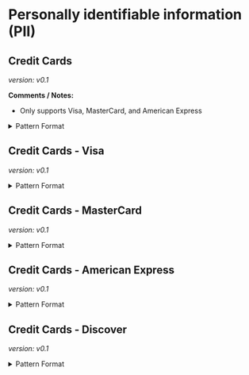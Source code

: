 <!-- WARNING: This README is generated automatically
-->
# Personally identifiable information (PII)

## Credit Cards



*version: v0.1*

**Comments / Notes:**

- Only supports Visa, MasterCard, and American Express


<details>
<summary>Pattern Format</summary>
<p>

```regex
(4[0-9]{12}(?:[0-9]{3})?|(?:5[1-5][0-9]{2}|222[1-9]|22[3-9][0-9]|2[3-6][0-9]{2}|27[01][0-9]|2720)[0-9]{12}|(34|37)[0-9]{13})
# 4[0-9]{12}(?:[0-9]{3})?|[25][1-7][0-9]{14}|6(?:011|5[0-9][0-9])[0-9]{12}|3[47][0-9]{13}|3(?:0[0-5]|[68][0-9])[0-9]{11}|(?:2131|1800|35\d{3})\d{11}
```

</p>
</details>



## Credit Cards - Visa



*version: v0.1*



<details>
<summary>Pattern Format</summary>
<p>

```regex
4[0-9]{12}(?:[0-9]{3})?
```

</p>
</details>



## Credit Cards - MasterCard



*version: v0.1*



<details>
<summary>Pattern Format</summary>
<p>

```regex
(?:5[1-5][0-9]{2}|222[1-9]|22[3-9][0-9]|2[3-6][0-9]{2}|27[01][0-9]|2720)[0-9]{12}
```

</p>
</details>



## Credit Cards - American Express



*version: v0.1*



<details>
<summary>Pattern Format</summary>
<p>

```regex
(34|37)[0-9]{13}
```

</p>
</details>



## Credit Cards - Discover



*version: v0.1*



<details>
<summary>Pattern Format</summary>
<p>

```regex
6(?:011|5[0-9]{2})[0-9]{12}
```

</p>
</details>

